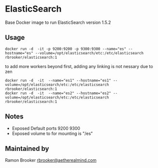 ElasticSearch
=============

Base Docker image to run ElasticSearch version 1.5.2



Usage
-----
```
docker run -d  -it -p 9200:9200 -p 9300:9300 --name="es" --hostname="es" --volume=/opt/elasticsearch/etc:/etc/elasticsearch  rbrooker/elasticsearch:1
```
to add more workers beyond first, adding any linking is not nessary due to zen 
```
docker run -d  -it  --name="es1" --hostname="es1" --volume=/opt/elasticsearch/etc:/etc/elasticsearch  rbrooker/elasticsearch:1
docker run -d  -it  --name="es2" --hostname="es2" --volume=/opt/elasticsearch/etc:/etc/elasticsearch  rbrooker/elasticsearch:1
```



Notes
-----


* Exposed Default ports 9200 9300
* Exposed volume to for mounting is "/es"  



Maintained by 
-------------

Ramon Brooker <rbrooker@aetherealmind.com>
